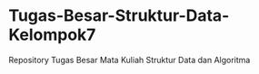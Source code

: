 # Tugas-Besar-Struktur-Data-Kelompok7
Repository Tugas Besar Mata Kuliah Struktur Data dan Algoritma
